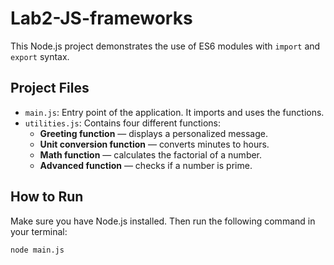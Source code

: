 # Lab2-JS-frameworks

This Node.js project demonstrates the use of ES6 modules with `import` and `export` syntax.

## Project Files

- `main.js`: Entry point of the application. It imports and uses the functions.
- `utilities.js`: Contains four different functions:
  - **Greeting function** — displays a personalized message.
  - **Unit conversion function** — converts minutes to hours.
  - **Math function** — calculates the factorial of a number.
  - **Advanced function** — checks if a number is prime.

## How to Run

Make sure you have Node.js installed. Then run the following command in your terminal:

```bash
node main.js
